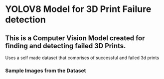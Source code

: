 # YOLOV8 Model for 3D Print Failure detection
## This is a Computer Vision Model created for finding and detecting failed 3D Prints.
Uses a self made dataset that comprises of successful and failed 3d prints
### Sample Images from the Dataset
